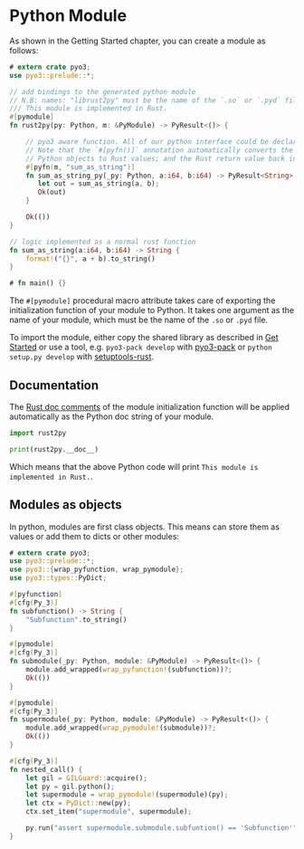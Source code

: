 # Python Module

As shown in the Getting Started chapter, you can create a module as follows:

```rust
# extern crate pyo3;
use pyo3::prelude::*;

// add bindings to the generated python module
// N.B: names: "librust2py" must be the name of the `.so` or `.pyd` file
/// This module is implemented in Rust.
#[pymodule]
fn rust2py(py: Python, m: &PyModule) -> PyResult<()> {

    // pyo3 aware function. All of our python interface could be declared in a separate module.
    // Note that the `#[pyfn()]` annotation automatically converts the arguments from
    // Python objects to Rust values; and the Rust return value back into a Python object.
    #[pyfn(m, "sum_as_string")]
    fn sum_as_string_py(_py: Python, a:i64, b:i64) -> PyResult<String> {
       let out = sum_as_string(a, b);
       Ok(out)
    }

    Ok(())
}

// logic implemented as a normal rust function
fn sum_as_string(a:i64, b:i64) -> String {
    format!("{}", a + b).to_string()
}

# fn main() {}
```

The `#[pymodule]` procedural macro attribute takes care of exporting the initialization function of your module to Python. It takes one argument as the name of your module, which must be the name of the `.so` or `.pyd` file.

To import the module, either copy the shared library as described in [Get Started](./overview.md) or use a tool, e.g. `pyo3-pack develop` with [pyo3-pack](https://github.com/PyO3/pyo3-pack) or `python setup.py develop` with [setuptools-rust](https://github.com/PyO3/setuptools-rust).

## Documentation

The [Rust doc comments](https://doc.rust-lang.org/stable/book/first-edition/comments.html) of the module initialization function will be applied automatically as the Python doc string of your module.

```python
import rust2py

print(rust2py.__doc__)
```

Which means that the above Python code will print `This module is implemented in Rust.`.

## Modules as objects

In python, modules are first class objects. This means can store them as values or add them to dicts or other modules:

```rust
# extern crate pyo3;
use pyo3::prelude::*;
use pyo3::{wrap_pyfunction, wrap_pymodule};
use pyo3::types::PyDict;

#[pyfunction]
#[cfg(Py_3)]
fn subfunction() -> String {
    "Subfunction".to_string()
}

#[pymodule]
#[cfg(Py_3)]
fn submodule(_py: Python, module: &PyModule) -> PyResult<()> {
    module.add_wrapped(wrap_pyfunction!(subfunction))?;
    Ok(())
}

#[pymodule]
#[cfg(Py_3)]
fn supermodule(_py: Python, module: &PyModule) -> PyResult<()> {
    module.add_wrapped(wrap_pymodule!(submodule))?;
    Ok(())
}

#[cfg(Py_3)]
fn nested_call() {
    let gil = GILGuard::acquire();
    let py = gil.python();
    let supermodule = wrap_pymodule!(supermodule)(py);
    let ctx = PyDict::new(py);
    ctx.set_item("supermodule", supermodule);

    py.run("assert supermodule.submodule.subfuntion() == 'Subfunction'", None, Some(&ctx)).unwrap();
}
```

